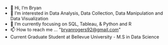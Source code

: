 - 👋 Hi, I’m Bryan
- 👀 I’m interested in Data Analysis, Data Collection, Data Manipulation and Data Visualization 
- 🌱 I’m currently focusing on  SQL, Tableau, & Python and R
- 📫 How to reach me ... "bryanrogers92@gmail.com"
- Current Graduate Student at Bellevue University - M.S in Data Science

<!---
brogers92/brogers92 is a ✨ special ✨ repository because its `README.md` (this file) appears on your GitHub profile.
You can click the Preview link to take a look at your changes.
--->
